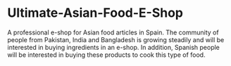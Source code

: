 # Ultimate-Asian-Food-E-Shop
 A professional e-shop for Asian food articles in Spain. The community of people from Pakistan, India and Bangladesh is growing steadily and will be interested in buying ingredients in an e-shop. In addition, Spanish people will be interested in buying these products to cook this type of food.
